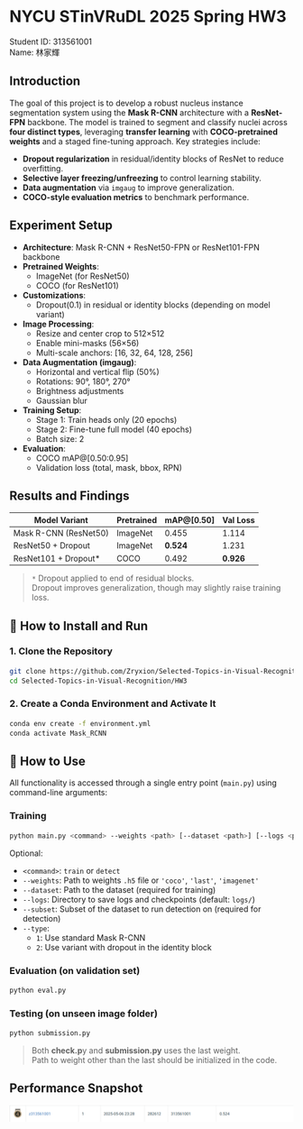 # NYCU STinVRuDL 2025 Spring HW3
Student ID: 313561001   
Name: 林家輝

## Introduction

The goal of this project is to develop a robust nucleus instance segmentation system using the **Mask R-CNN** architecture with a **ResNet-FPN** backbone. The model is trained to segment and classify nuclei across **four distinct types**, leveraging **transfer learning** with **COCO-pretrained weights** and a staged fine-tuning approach.
Key strategies include: 
* **Dropout regularization** in residual/identity blocks of ResNet to reduce overfitting.
* **Selective layer freezing/unfreezing** to control learning stability.
* **Data augmentation** via `imgaug` to improve generalization.
* **COCO-style evaluation metrics** to benchmark performance.

## Experiment Setup


- **Architecture**: Mask R-CNN + ResNet50-FPN or ResNet101-FPN backbone  
- **Pretrained Weights**:
  - ImageNet (for ResNet50)
  - COCO (for ResNet101)
- **Customizations**:
  - Dropout(0.1) in residual or identity blocks (depending on model variant)
- **Image Processing**:
  - Resize and center crop to 512×512
  - Enable mini-masks (56×56)
  - Multi-scale anchors: [16, 32, 64, 128, 256]
- **Data Augmentation (imgaug)**:
  - Horizontal and vertical flip (50%)
  - Rotations: 90°, 180°, 270°
  - Brightness adjustments
  - Gaussian blur
- **Training Setup**:
  - Stage 1: Train heads only (20 epochs)
  - Stage 2: Fine-tune full model (40 epochs)
  - Batch size: 2
- **Evaluation**:
  - COCO mAP@[0.50:0.95]
  - Validation loss (total, mask, bbox, RPN)
    
## Results and Findings

| Model Variant               | Pretrained | mAP@[0.50] | Val Loss |
|----------------------------|------------|------------|----------|
| Mask R-CNN (ResNet50)      | ImageNet   | 0.455      | 1.114    |
| ResNet50 + Dropout         | ImageNet   | **0.524**  | 1.231    |
| ResNet101 + Dropout*       | COCO       | 0.492      | **0.926**|

> `*` Dropout applied to end of residual blocks.  
> Dropout improves generalization, though may slightly raise training loss.

## 🔧 How to Install and Run

### 1. Clone the Repository

```bash
git clone https://github.com/Zryxion/Selected-Topics-in-Visual-Recognition
cd Selected-Topics-in-Visual-Recognition/HW3
```

### 2. Create a Conda Environment and Activate It

```bash
conda env create -f environment.yml
conda activate Mask_RCNN
```

## 🚀 How to Use

All functionality is accessed through a single entry point (`main.py`) using command-line arguments:

### Training

```bash
python main.py <command> --weights <path> [--dataset <path>] [--logs <path>] [--subset <name>] --type <1|2>
```

Optional:
* `<command>`: `train` or `detect`
* `--weights`: Path to weights `.h5` file or `'coco'`, `'last'`, `'imagenet'`
* `--dataset`: Path to the dataset (required for training)
* `--logs`: Directory to save logs and checkpoints (default: `logs/`)
* `--subset`: Subset of the dataset to run detection on (required for detection)
* `--type`:
  * `1`: Use standard Mask R-CNN
  * `2`: Use variant with dropout in the identity block



### Evaluation (on validation set)

```bash
python eval.py
```

### Testing (on unseen image folder)

```bash
python submission.py
```

> Both **check.p**y and **submission.py** uses the last weight.  
> Path to weight other than the last should be initialized in the code.

## Performance Snapshot

![](https://github.com/Zryxion/Selected-Topics-in-Visual-Recognition/blob/main/HW3/image/placement.png)
